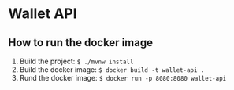 # Wallet API

## How to run the docker image

1. Build the project: ```$ ./mvnw install```
2. Build the docker image: ```$ docker build -t wallet-api .```
3. Rund the docker image: ```$ docker run -p 8080:8080 wallet-api```
